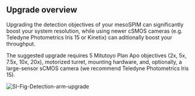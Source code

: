 ## Upgrade overview
Upgrading the detection objectives of your mesoSPIM can significantly boost your system resolution, while using newer cSMOS cameras (e.g. Teledyne Photometrics Iris 15 or Kinetix) can aditionally boost your throughput.

The suggested upgrade requires 5 Mitutoyo Plan Apo objectives (2x, 5x, 7.5x, 10x, 20x), motorized turret, mounting hardware, and, optionally, a large-sensor sCMOS camera (we recommend Teledyne Photometrics Iris 15).

![SI-Fig-Detection-arm-upgrade](https://github.com/mesoSPIM/benchtop-hardware/assets/10835134/040e845f-e743-4881-b34c-e1c6373e1f2c)
